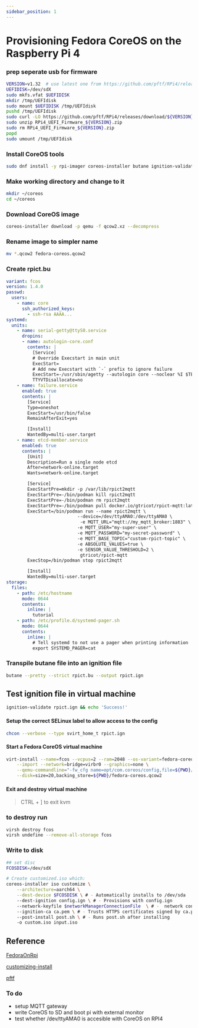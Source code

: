 ```yaml
---
sidebar_position: 1
---
```


# Provisioning Fedora CoreOS on the Raspberry Pi 4
### prep seperate usb for firmware
``` bash
VERSION=v1.32  # use latest one from https://github.com/pftf/RPi4/releases
UEFIDISK=/dev/sdX
sudo mkfs.vfat $UEFIDISK
mkdir /tmp/UEFIdisk
sudo mount $UEFIDISK /tmp/UEFIdisk
pushd /tmp/UEFIdisk
sudo curl -LO https://github.com/pftf/RPi4/releases/download/${VERSION}/RPi4_UEFI_Firmware_${VERSION}.zip
sudo unzip RPi4_UEFI_Firmware_${VERSION}.zip
sudo rm RPi4_UEFI_Firmware_${VERSION}.zip
popd
sudo umount /tmp/UEFIdisk
```

### Install CoreOS tools
``` bash
sudo dnf install -y rpi-imager coreos-installer butane ignition-validate
```

### Make working directory and change to it
``` bash
mkdir ~/coreos
cd ~/coreos
``` 

### Download CoreOS image
``` bash
coreos-installer download -p qemu -f qcow2.xz --decompress
```

### Rename image to simpler name
``` bash
mv *.qcow2 fedora-coreos.qcow2
```

### Create rpict.bu 
``` yaml
variant: fcos
version: 1.4.0
passwd:
  users:
    - name: core
      ssh_authorized_keys:
        - ssh-rsa AAAA...
systemd:
  units:
    - name: serial-getty@ttyS0.service
      dropins:
      - name: autologin-core.conf
        contents: |
          [Service]
          # Override Execstart in main unit
          ExecStart=
          # Add new Execstart with `-` prefix to ignore failure
          ExecStart=-/usr/sbin/agetty --autologin core --noclear %I $TERM
          TTYVTDisallocate=no
    - name: failure.service
      enabled: true
      contents: |
        [Service]
        Type=oneshot
        ExecStart=/usr/bin/false
        RemainAfterExit=yes

        [Install]
        WantedBy=multi-user.target
    - name: etcd-member.service
      enabled: true
      contents: |
        [Unit]
        Description=Run a single node etcd
        After=network-online.target
        Wants=network-online.target

        [Service]
        ExecStartPre=mkdir -p /var/lib/rpict2mqtt
        ExecStartPre=-/bin/podman kill rpict2mqtt
        ExecStartPre=-/bin/podman rm rpict2mqtt
        ExecStartPre=-/bin/podman pull docker.io/gtricot/rpict-mqtt:latest
        ExecStart=/bin/podman run --name rpict2mqtt \
                           --device=/dev/ttyAMA0:/dev/ttyAMA0 \
                            -e MQTT_URL="mqtt://my_mqtt_broker:1883" \
                           -e MQTT_USER="my-super-user" \
                           -e MQTT_PASSWORD="my-secret-password" \
                           -e MQTT_BASE_TOPIC="custom-rpict-topic" \
                           -e ABSOLUTE_VALUES=true \
                           -e SENSOR_VALUE_THRESHOLD=2 \
                            gtricot/rpict-mqtt
        ExecStop=/bin/podman stop rpict2mqtt

        [Install]
        WantedBy=multi-user.target
storage:
  files:
    - path: /etc/hostname
      mode: 0644
      contents:
        inline: |
          tutorial
    - path: /etc/profile.d/systemd-pager.sh
      mode: 0644
      contents:
        inline: |
          # Tell systemd to not use a pager when printing information
          export SYSTEMD_PAGER=cat
```

### Transpile butane file into an ignition file
``` bash
butane --pretty --strict rpict.bu --output rpict.ign
```

## Test ignition file in virtual machine
``` bash
ignition-validate rpict.ign && echo 'Success!'
```

#### Setup the correct SELinux label to allow access to the config
``` bash
chcon --verbose --type svirt_home_t rpict.ign
```

#### Start a Fedora CoreOS virtual machine
``` bash
virt-install --name=fcos --vcpus=2 --ram=2048 --os-variant=fedora-coreos-stable \
    --import --network=bridge=virbr0 --graphics=none \
    --qemu-commandline="-fw_cfg name=opt/com.coreos/config,file=${PWD}/rpict.ign" \
    --disk=size=20,backing_store=${PWD}/fedora-coreos.qcow2
```
#### Exit and destroy virtual machine 
> CTRL + ] to exit kvm
### to destroy run
``` bash
virsh destroy fcos
virsh undefine --remove-all-storage fcos
```

### Write to disk
``` bash
## set disc
FCOSDISK=/dev/sdX
```

``` bash
# Create customized.iso which:
coreos-installer iso customize \
    --architecture=aarch64 \
    --dest-device $FCOSDISK \ # - Automatically installs to /dev/sda
    --dest-ignition config.ign \ # - Provisions with config.ign
    --network-keyfile $networkManagerConnectionFile  \ # -  network configuration
    --ignition-ca ca.pem \ # - Trusts HTTPS certificates signed by ca.pem
    --post-install post.sh \ # - Runs post.sh after installing
    -o custom.iso input.iso
```

## Reference
[FedoraOnRpi](https://docs.fedoraproject.org/en-US/fedora-coreos/provisioning-raspberry-pi4/)

[customizing-install](https://coreos.github.io/coreos-installer/customizing-install/#customize-options)

[pftf](https://github.com/pftf/RPi4)



### To do
- setup MQTT gateway
- write CoreOS to SD and boot pi with external monitor
- test whether /dev/ttyAMA0 is accesible with CoreOS on RPI4